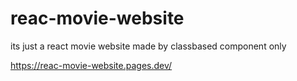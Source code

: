# reac-movie-website
its just a react movie website made by classbased component only




https://reac-movie-website.pages.dev/
